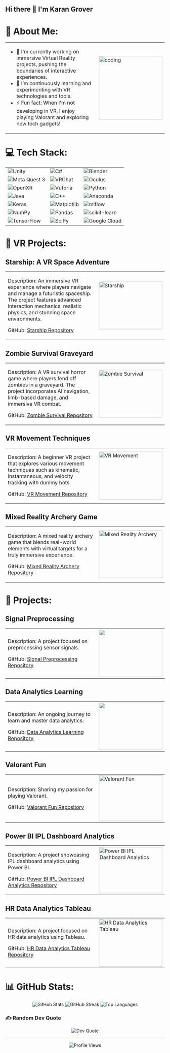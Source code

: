 ## Hi there 👋 I'm Karan Grover

<!--
**krngrover6/krngrover6** is a ✨ _special_ ✨ repository because its `README.md` (this file) appears on your GitHub profile.
-->

# 💫 About Me:
<table>
  <tr>
    <td>
      <ul>
        <li>🔭 I'm currently working on immersive Virtual Reality projects, pushing the boundaries of interactive experiences.</li>
        <li>🌱 I’m continuously learning and experimenting with VR technologies and tools.</li>
        <li>⚡ Fun fact: When I'm not developing in VR, I enjoy playing Valorant and exploring new tech gadgets!</li>
      </ul>
    </td>
    <td>
      <img align="right" src="https://i.giphy.com/media/v1.Y2lkPTc5MGI3NjExNTZtaDQ1bWMzMnZ6dWFqa2lpZXJyYXlzbTA0ZTk4YjE3NXlkZjV1byZlcD12MV9pbnRlcm5hbF9naWZfYnlfaWQmY3Q9Zw/2IudUHdI075HL02Pkk/giphy.gif" width="200" alt="coding"/>
    </td>
  </tr>
</table>

# 💻 Tech Stack:
<table>
  <tr>
    <td><img src="https://img.shields.io/badge/unity-%23000000.svg?style=for-the-badge&logo=unity&logoColor=white" alt="Unity"/></td>
    <td><img src="https://img.shields.io/badge/c%23-%23239120.svg?style=for-the-badge&logo=csharp&logoColor=white" alt="C#"/></td>
    <td><img src="https://img.shields.io/badge/blender-%23F5792A.svg?style=for-the-badge&logo=blender&logoColor=white" alt="Blender"/></td>
  </tr>
  <tr>
    <td><img src="https://img.shields.io/badge/metaquest-%230066ff.svg?style=for-the-badge&logo=meta&logoColor=white" alt="Meta Quest 3"/></td>
    <td><img src="https://img.shields.io/badge/vrchat-%23ff3399.svg?style=for-the-badge&logo=vrchat&logoColor=white" alt="VRChat"/></td>
    <td><img src="https://img.shields.io/badge/oculus-%230066ff.svg?style=for-the-badge&logo=oculus&logoColor=white" alt="Oculus"/></td>
  </tr>
  <tr>
    <td><img src="https://img.shields.io/badge/openxr-%234900FF.svg?style=for-the-badge&logo=openxr&logoColor=white" alt="OpenXR"/></td>
    <td><img src="https://img.shields.io/badge/vuforia-%23A7C64B.svg?style=for-the-badge&logo=vuforia&logoColor=white" alt="Vuforia"/></td>
    <td><img src="https://img.shields.io/badge/python-3670A0?style=for-the-badge&logo=python&logoColor=ffdd54" alt="Python"/></td>
  </tr>
  <tr>
    <td><img src="https://img.shields.io/badge/java-%23ED8B00.svg?style=for-the-badge&logo=openjdk&logoColor=white" alt="Java"/></td>
    <td><img src="https://img.shields.io/badge/c++-%2300599C.svg?style=for-the-badge&logo=c%2B%2B&logoColor=white" alt="C++"/></td>
    <td><img src="https://img.shields.io/badge/Anaconda-%2344A833.svg?style=for-the-badge&logo=anaconda&logoColor=white" alt="Anaconda"/></td>
  </tr>
  <tr>
    <td><img src="https://img.shields.io/badge/Keras-%23D00000.svg?style=for-the-badge&logo=Keras&logoColor=white" alt="Keras"/></td>
    <td><img src="https://img.shields.io/badge/Matplotlib-%23ffffff.svg?style=for-the-badge&logo=Matplotlib&logoColor=black" alt="Matplotlib"/></td>
    <td><img src="https://img.shields.io/badge/mlflow-%23d9ead3.svg?style=for-the-badge&logo=numpy&logoColor=blue" alt="mlflow"/></td>
  </tr>
  <tr>
    <td><img src="https://img.shields.io/badge/numpy-%23013243.svg?style=for-the-badge&logo=numpy&logoColor=white" alt="NumPy"/></td>
    <td><img src="https://img.shields.io/badge/pandas-%23150458.svg?style=for-the-badge&logo=pandas&logoColor=white" alt="Pandas"/></td>
    <td><img src="https://img.shields.io/badge/scikit--learn-%23F7931E.svg?style=for-the-badge&logo=scikit-learn&logoColor=white" alt="scikit-learn"/></td>
  </tr>
  <tr>
    <td><img src="https://img.shields.io/badge/TensorFlow-%23FF6F00.svg?style=for-the-badge&logo=TensorFlow&logoColor=white" alt="TensorFlow"/></td>
    <td><img src="https://img.shields.io/badge/SciPy-%230C55A5.svg?style=for-the-badge&logo=scipy&logoColor=%white" alt="SciPy"/></td>
    <td><img src="https://img.shields.io/badge/GoogleCloud-%234285F4.svg?style=for-the-badge&logo=google-cloud&logoColor=white" alt="Google Cloud"/></td>
  </tr>
</table>

# 🚀 VR Projects:
## Starship: A VR Space Adventure
<table>
  <tr>
    <td>
      <p>Description: An immersive VR experience where players navigate and manage a futuristic spaceship. The project features advanced interaction mechanics, realistic physics, and stunning space environments.</p>
      <p>GitHub: <a href="https://github.com/krngrover6/VR_StarShip">Starship Repository</a></p>
    </td>
    <td>
      <img align="right" src="https://media.giphy.com/media/Y4ak9Ki2GZCbJxAnJD/giphy.gif" width="200" height="150" alt="Starship"/>
    </td>
  </tr>
</table>

## Zombie Survival Graveyard
<table>
  <tr>
    <td>
      <p>Description: A VR survival horror game where players fend off zombies in a graveyard. The project incorporates AI navigation, limb-based damage, and immersive VR combat.</p>
      <p>GitHub: <a href="https://github.com/krngrover6/ZombieSurvival">Zombie Survival Repository</a></p>
    </td>
    <td>
      <img align="right" src="https://media.giphy.com/media/3o7aCTfyhYawdOXcFW/giphy.gif" width="200" height="150" alt="Zombie Survival"/>
    </td>
  </tr>
</table>

## VR Movement Techniques
<table>
  <tr>
    <td>
      <p>Description: A beginner VR project that explores various movement techniques such as kinematic, instantaneous, and velocity tracking with dummy bots.</p>
      <p>GitHub: <a href="https://github.com/krngrover6/VRMovement">VR Movement Repository</a></p>
    </td>
    <td>
      <img align="right" src="https://media.giphy.com/media/h8RDGogSns9wpOJFzR/giphy.gif" width="200" height="150" alt="VR Movement"/>
    </td>
  </tr>
</table>

## Mixed Reality Archery Game
<table>
  <tr>
    <td>
      <p>Description: A mixed reality archery game that blends real-world elements with virtual targets for a truly immersive experience.</p>
      <p>GitHub: <a href="https://github.com/krngrover6/MR_Archery">Mixed Reality Archery Repository</a></p>
    </td>
    <td>
      <img align="right" src="https://media.giphy.com/media/l1aHgbr47zJug2ddNb/giphy.gif" width="200" height="150" alt="Mixed Reality Archery"/>
    </td>
  </tr>
</table>

# 🚀 Projects:
## Signal Preprocessing
<table>
  <tr>
    <td>
      <p>Description: A project focused on preprocessing sensor signals.</p>
      <p>GitHub: <a href="https://github.com/yourusername/project1">Signal Preprocessing Repository</a></p>
    </td>
    <td>
      <img align="right" src="https://i.giphy.com/media/v1.Y2lkPTc5MGI3NjExZ256emt0OWxkZTdtYml0M293MndhbWYyYzQ1dmE5ZjJkZDQ2NGlsMCZlcD12MV9pbnRlcm5hbF9naWZfYnlfaWQmY3Q9Zw/PiqLX3boNLzNolfkfx/giphy.gif" width="200" height="150"/>
    </td>
  </tr>
</table>

## Data Analytics Learning
<table>
  <tr>
    <td>
      <p>Description: An ongoing journey to learn and master data analytics.</p>
      <p>GitHub: <a href="https://github.com/yourusername/project2">Data Analytics Learning Repository</a></p>
    </td>
    <td>
      <img align="right" src="https://i.giphy.com/media/v1.Y2lkPTc5MGI3NjExbWlyY3JjcHZmNW9kemo2aWFwbGFiY3VlMzl6dW5lZzJjYmt1enozYiZlcD12MV9pbnRlcm5hbF9naWZfYnlfaWQmY3Q9Zw/h8RDGogSns9wpOJFzR/giphy.gif" width="200" height="150"/>
    </td>
  </tr>
</table>

## Valorant Fun
<table>
  <tr>
    <td>
      <p>Description: Sharing my passion for playing Valorant.</p>
      <p>GitHub: <a href="https://github.com/yourusername/project3">Valorant Fun Repository</a></p>
    </td>
    <td>
      <img align="right" src="https://i.giphy.com/media/v1.Y2lkPTc5MGI3NjExZW1qdWNxZ2J5czl0ZTliOXgydmhhOTBqZmFrc3BrdHJheXJtODZrNCZlcD12MV9pbnRlcm5hbF9naWZfYnlfaWQmY3Q9Zw/l1aHgbr47zJug2ddNb/giphy.gif" width="200" height="145" alt="Valorant Fun"/>
    </td>
  </tr>
</table>

## Power BI IPL Dashboard Analytics
<table>
  <tr>
    <td>
      <p>Description: A project showcasing IPL dashboard analytics using Power BI.</p>
      <p>GitHub: <a href="https://github.com/yourusername/project4">Power BI IPL Dashboard Analytics Repository</a></p>
    </td>
    <td>
      <img align="right" src="https://media.giphy.com/media/Y4ak9Ki2GZCbJxAnJD/giphy.gif" width="200" height="145" alt="Power BI IPL Dashboard Analytics"/>
    </td>
  </tr>
</table>

## HR Data Analytics Tableau
<table>
  <tr>
    <td>
      <p>Description: A project focused on HR data analytics using Tableau.</p>
      <p>GitHub: <a href="https://github.com/yourusername/project5">HR Data Analytics Tableau Repository</a></p>
    </td>
    <td>
      <img align="right" src="https://media.giphy.com/media/3o7aCTfyhYawdOXcFW/giphy.gif" width="200" height="150" alt="HR Data Analytics Tableau"/>
    </td>
  </tr>
</table>

# 📊 GitHub Stats:
<p align="center">
  <img src="https://github-readme-stats.vercel.app/api?username=krngrover6&theme=dark&hide_border=false&include_all_commits=false&count_private=false" alt="GitHub Stats"/>
  <img src="https://github-readme-streak-stats.herokuapp.com/?user=krngrover6&theme=dark&hide_border=false" alt="GitHub Streak"/>
  <img src="https://github-readme-stats.vercel.app/api/top-langs/?username=krngrover6&theme=dark&hide_border=false&include_all_commits=false&count_private=false&layout=compact" alt="Top Languages"/>
</p>

### ✍️ Random Dev Quote
<p align="center">
  <img src="https://quotes-github-readme.vercel.app/api?type=horizontal&theme=radical" alt="Dev Quote"/>
</p>

---

<p align="center">
  <img src="https://visitcount.itsvg.in/api?id=krngrover6&icon=1&color=0" alt="Profile Views"/>
</p>

<!-- Proudly created with GPRM ( https://gprm.itsvg.in ) -->

